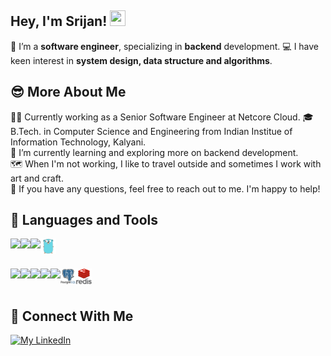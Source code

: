 ## **Hey, I'm Srijan!** <img src="https://c.tenor.com/Wx9IEmZZXSoAAAAi/hi.gif" height="25px" width="25px">
  
<!-- Create a contribution graph greeting such as in https://github.com/Rishit-dagli -->

🚀 I’m a **software engineer**, specializing in **backend** development. 
💻 I have keen interest in **system design, data structure and algorithms**. 

## 😎 **More About Me**

👨‍💼 Currently working as a Senior Software Engineer at Netcore Cloud.
🎓 B.Tech. in Computer Science and Engineering from Indian Institue of Information Technology, Kalyani.  
🌱 I’m currently learning and exploring more on backend development.  
🗺️ When I'm not working, I like to travel outside and sometimes I work with art and craft.  
💬 If you have any questions, feel free to reach out to me. I'm happy to help!

## 🔨 **Languages and Tools**

<div>
<img align="left" height="25px" src="https://cdn-icons-png.flaticon.com/512/5968/5968350.png">
<img align="left" height="25px" src="https://cdn-icons-png.flaticon.com/512/5968/5968282.png">
<img align="left" height="25px" src="https://cdn-icons-png.flaticon.com/512/6132/6132222.png">
<img align="left" height="25px" src="https://raw.githubusercontent.com/devicons/devicon/master/icons/go/go-original.svg"> 
</div>

<br /><br />

<div>
<img align="left" height="25px" src="https://www.sarvap.in/wp-content/uploads/mysql.png">
<img align="left" height="25px" src="https://www.lavca.org/app/uploads/2019/10/aws-logo-square.png">
<img align="left" height="25px" src="https://blogs.swarthmore.edu/its/wp-content/uploads/2019/06/docker_logo.png">
<img align="left" height="25px" src="https://pngset.com/images/kube-kubernetes-logo-symbol-trademark-star-symbol-emblem-transparent-png-1496896.png">
<img align="left" height="25px" src="https://brandslogos.com/wp-content/uploads/images/elasticsearch-logo-vector.svg">
<img align="left" height="25px" src="https://raw.githubusercontent.com/devicons/devicon/master/icons/postgresql/postgresql-original-wordmark.svg">
<img align="left" height="25px" src="https://raw.githubusercontent.com/devicons/devicon/master/icons/redis/redis-original-wordmark.svg">
</div>


<br /><br />

<!-- Social Links -->
## 🤝 **Connect With Me**

<div>
    <a href="https://www.linkedin.com/in/srijan-chakraborty-a3702915b/">
        <img alt="My LinkedIn" width="25px" src="https://cdn-icons-png.flaticon.com/512/174/174857.png" />
    </a>
</div>
